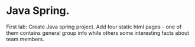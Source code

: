# Java Spring.

First lab:
Create Java spring project.
Add four static html pages - one of them contains general group info while others some interesting facts about team members.
